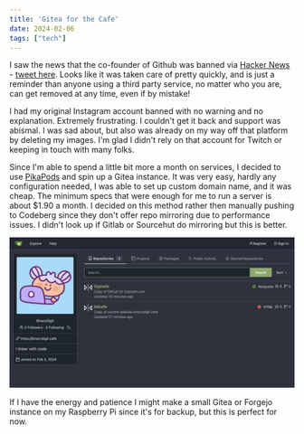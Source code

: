 ```yaml
---
title: 'Gitea for the Cafe'
date: 2024-02-06
tags: ["tech"]
---
```


I saw the news that the co-founder of Github was banned via [Hacker News](https://news.ycombinator.com/item?id=39267200) - [tweet here](https://twitter.com/defunkt/status/1754610843361362360). Looks like it was taken care of pretty quickly, and is just a reminder than anyone using a third party service, no matter who you are, can get removed at any time, even if by mistake!

I had my original Instagram account banned with no warning and no explanation. Extremely frustrating. I couldn't get it back and support was abismal. I was sad about, but also was already on my way off that platform by deleting my images. I'm glad I didn't rely on that account for Twitch or keeping in touch with many folks.

Since I'm able to spend a little bit more a month on services, I decided to use [PikaPods](https://www.pikapods.com/apps) and spin up a Gitea instance. It was very easy, hardly any configuration needed, I was able to set up custom domain name, and it was cheap. The minimum specs that were enough for me to run a server is about $1.90 a month. I decided on this method rather then manually pushing to Codeberg since they don't offer repo mirroring due to performance issues. I didn't look up if Gitlab or Sourcehut do mirroring but this is better.

![Gitea](gitea-ss.png "Gitea in the Cafe")

If I have the energy and patience I might make a small Gitea or Forgejo instance on my Raspberry Pi since it's for backup, but this is perfect for now. 